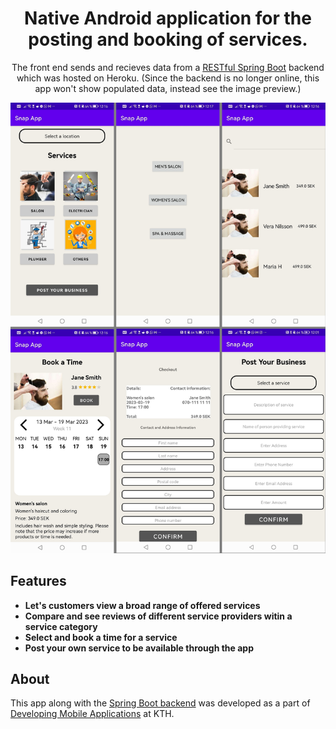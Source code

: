 


<h1 align="center">Native Android application for the posting and booking of services. </h1>

<p align="center">The front end sends and recieves data from a <a href="https://www.example.com/">RESTful Spring Boot</a> backend which was hosted on Heroku. (Since the backend is no longer online, this app won't show populated data, instead see the image preview.)</p>

![Preview](./docs/images/apppreview.jpg)

## Features

- **Let's customers view a broad range of offered services**
- **Compare and see reviews of different service providers witin a service category**
- **Select and book a time for a service**
- **Post your own service to be available through the app**

## About

This app along with the [Spring Boot backend](www.example.com) was developed as a part of [Developing Mobile Applications](https://www.kth.se/student/kurser/kurs/ID2216?l=en) at KTH. 

